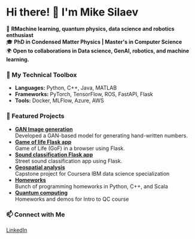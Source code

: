 # Hi there! 👋 I'm Mike Silaev

🚀 **RMachine learning, quantum physics, data science and robotics enthusiast**  
🎓 **PhD in Condensed Matter Physics | Master's in Computer Science**  
🌍 **Open to collaborations in Data science, GenAI, robotics, and machine learning.**  

### 🔧 My Technical Toolbox
- **Languages:** Python, C++, Java, MATLAB  
- **Frameworks:** PyTorch, TensorFlow, ROS, FastAPI, Flask   
- **Tools:** Docker, MLFlow, Azure, AWS  

### 🌟 Featured Projects
- [**GAN Image generation**](https://github.com/msilaev/GAN-MNIST)  
  Developed a GAN-based model for generating hand-written numbers.  
- [**Game of life Flask app**](https://github.com/msilaev/flask_deploy_example)  
   Game of Life (GoF) in a browser using Flask.
- [**Sound classification Flask app**](https://github.com/msilaev/sound-recognition-app-bus-car-tram)  
   Street sound classification app using Flask.
- [**Geospatial analysis**](https://github.com/msilaev/IBM-Capstone)  
   Capstone project for Coursera IBM data science specialization
- [**Homeworks**](https://github.com/msilaev/Programming-Course-Projects)  
   Bunch of programming homeworks in Python, C++, and Scala
- [**Quantum computing**](https://github.com/msilaev/qiskit)  
   Homeworks and demos for Intro to QC course
 
  
    
   
    
### 📫 Connect with Me
[LinkedIn](https://www.linkedin.com/in/mike-silaev-1b7b1678/) 
